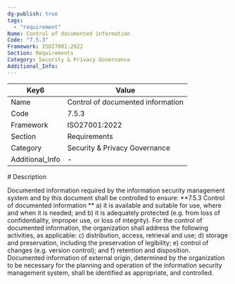 ```yaml
---
dg-publish: true
tags:
  - "requirement"
Name: Control of documented information
Code: "7.5.3"
Framework: ISO27001:2022
Section: Requirements
Category: Security & Privacy Governance
Additional_Info: 
---
```


<div><table class="dataview table-view-table"><thead class="table-view-thead"><tr class="table-view-tr-header"><th class="table-view-th"><span>Key</span><span class="dataview small-text">6</span></th><th class="table-view-th"><span>Value</span></th></tr></thead><tbody class="table-view-tbody"><tr><td><span>Name</span></td><td><span>Control of documented information</span></td></tr><tr><td><span>Code</span></td><td><span>7.5.3</span></td></tr><tr><td><span>Framework</span></td><td><span>ISO27001:2022</span></td></tr><tr><td><span>Section</span></td><td><span>Requirements</span></td></tr><tr><td><span>Category</span></td><td><span>Security &amp; Privacy Governance</span></td></tr><tr><td><span>Additional_Info</span></td><td><span>-</span></td></tr></tbody></table></div>
# Description

Documented information required by the information security management system and by this document shall be controlled to ensure: 
**7.5.3 Control of documented information **
a) it is available and suitable for use, where and when it is needed; and
 b) it is adequately protected (e.g. from loss of confidentiality, improper use, or loss of integrity). 
For the control of documented information, the organization shall address the following activities, as applicable: 
c) distribution, access, retrieval and use;
 d) storage and preservation, including the preservation of legibility; e) control of changes (e.g. version control); and
 f) retention and disposition. 
Documented information of external origin, determined by the organization to be necessary for the planning and operation of the information security management system, shall be identified as appropriate, and controlled.
